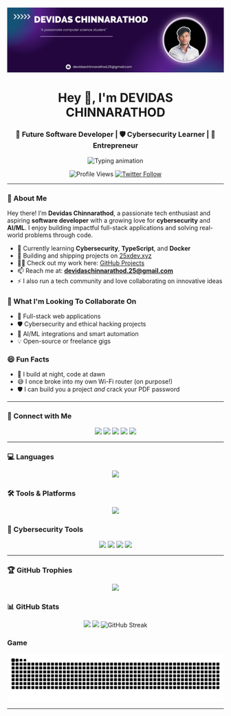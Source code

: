 <p align="center">
  <img src="https://github.com/DEVIDAS-CHINNARATHOD/DEVIDAS-CHINNARATHOD/blob/3af2ecf99d54550c309ac00d53cbf81b9139351c/Logo%20photo.jpg" alt="DEVIDAS Logo"/>
</p>

<h1 align="center">Hey 👋, I'm DEVIDAS CHINNARATHOD</h1>
<h3 align="center">🚀 Future Software Developer | 🛡️ Cybersecurity Learner | 💼 Entrepreneur</h3>

<p align="center">
  <img src="https://readme-typing-svg.herokuapp.com?font=Fira+Code&size=22&duration=4000&pause=1000&center=true&width=440&lines=Building+tech+for+fun+and+impact.;Full-stack+%7C+Cybersecurity+%7C+AI+Enthusiast;Always+learning+something+new!" alt="Typing animation" />
</p>

<p align="center">
  <img src="https://komarev.com/ghpvc/?username=devidas-chinnarathod&label=Profile%20views&color=0e75b6&style=flat" alt="Profile Views" />
  <a href="https://twitter.com/devidas_25a" target="_blank">
    <img src="https://img.shields.io/twitter/follow/devidas_25a?logo=twitter&style=flat" alt="Twitter Follow" />
  </a>
</p>

---

### 🌟 About Me

Hey there! I’m **Devidas Chinnarathod**, a passionate tech enthusiast and aspiring **software developer** with a growing love for **cybersecurity** and **AI/ML**. I enjoy building impactful full-stack applications and solving real-world problems through code.

- 🌱 Currently learning **Cybersecurity**, **TypeScript**, and **Docker**
- 💼 Building and shipping projects on [25xdev.xyz](https://25xdev.xyz)
- 👨‍💻 Check out my work here: [GitHub Projects](https://github.com/DEVIDAS-CHINNARATHOD)
- 📫 Reach me at: **devidaschinnarathod.25@gmail.com**
- ⚡ I also run a tech community and love collaborating on innovative ideas

### 🤝 What I'm Looking To Collaborate On

- 🔭 Full-stack web applications  
- 🛡️ Cybersecurity and ethical hacking projects  
- 🤖 AI/ML integrations and smart automation  
- 💡 Open-source or freelance gigs  

### 😄 Fun Facts

- 🌙 I build at night, code at dawn  
- 😅 I once broke into my own Wi-Fi router (on purpose!)  
- 🛡️ I can build you a project *and* crack your PDF password  

---

### 🔗 Connect with Me
<p align="center">
  <a href="https://twitter.com/devidas_25a"><img src="https://skillicons.dev/icons?i=twitter" /></a>
  <a href="https://www.linkedin.com/in/devidas-chinnarathod-0223a7321"><img src="https://skillicons.dev/icons?i=linkedin" /></a>
  <a href="https://stackoverflow.com/users/26624574"><img src="https://skillicons.dev/icons?i=stackoverflow" /></a>
  <a href="https://instagram.com/iam_dev.ai"><img src="https://skillicons.dev/icons?i=instagram" /></a>
  <a href="https://leetcode.com/devidas_25a"><img src="https://skillicons.dev/icons?i=leetcode" /></a>
</p>

---

### 💻 Languages
<p align="center">
  <img src="https://skillicons.dev/icons?i=c,html,css,js,ts,java,python,php" />
</p>

### 🛠 Tools & Platforms
<p align="center">
  <img src="https://skillicons.dev/icons?i=git,github,linux,firebase,mysql,mongodb,nodejs,react,vercel,photoshop,docker,canva" />
</p>

### 🔐 Cybersecurity Tools
<p align="center">
  <img src="https://img.shields.io/badge/Burp_Suite-orange?style=for-the-badge&logo=burpsuite&logoColor=white"/>
  <img src="https://img.shields.io/badge/Nmap-blue?style=for-the-badge&logo=nmap&logoColor=white"/>
  <img src="https://img.shields.io/badge/Wireshark-1f365c?style=for-the-badge&logo=wireshark&logoColor=white"/>
  <img src="https://img.shields.io/badge/Kali_Linux-557c94?style=for-the-badge&logo=kalilinux&logoColor=white"/>
</p>

---

### 🏆 GitHub Trophies
<p align="center">
  <img src="https://github-profile-trophy.vercel.app/?username=devidas-chinnarathod&theme=algolia&no-frame=true&no-bg=true&margin-w=10&column=6" />
</p>

### 📊 GitHub Stats
<div align="center">
  <img height="180em" src="https://github-readme-stats.vercel.app/api?username=devidas-chinnarathod&show_icons=true&theme=radical" />
  <img height="180em" src="https://github-readme-stats.vercel.app/api/top-langs/?username=devidas-chinnarathod&layout=compact&theme=radical" />
   <img src="https://github-readme-streak-stats-eight.vercel.app?user=devidas-chinnarathod&theme=radical" alt="GitHub Streak" />
</div>
  
  ### Game
<p align="center">
  <img src="https://raw.githubusercontent.com/DEVIDAS-CHINNARATHOD/DEVIDAS-CHINNARATHOD/output/snake.svg" />
</p>



---

<!-- Made with 💙 by DEVIDAS CHINNARATHOD -->
